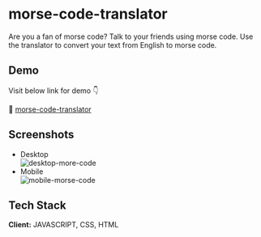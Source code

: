 # morse-code-translator

Are you a fan of morse code? Talk to your friends using morse code. Use the translator to convert your text from English to morse code.

## Demo

Visit below link for demo 👇

🔗 [morse-code-translator](https://translation-to-morse-code.netlify.app/)

## Screenshots

- Desktop\
  ![desktop-more-code](https://user-images.githubusercontent.com/31516195/152009629-8af0642e-f400-4504-a46a-f7cb83a9aa73.png)
- Mobile\
  ![mobile-morse-code](https://user-images.githubusercontent.com/31516195/152009619-cbd45a1d-7ace-4ffd-ac67-a4e2d4719b17.png)

## Tech Stack

**Client:** JAVASCRIPT, CSS, HTML

